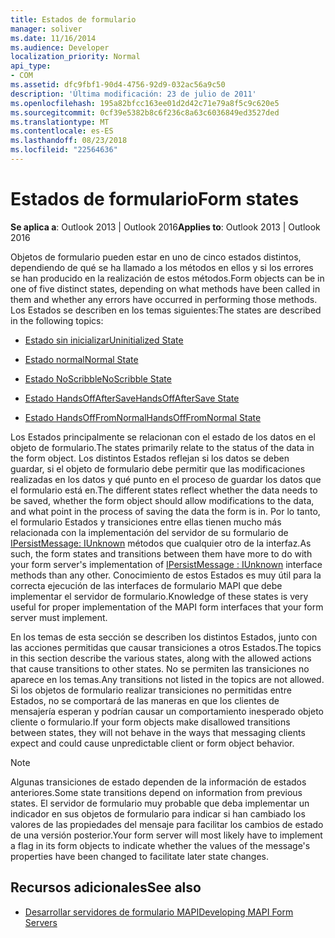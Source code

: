```yaml
---
title: Estados de formulario
manager: soliver
ms.date: 11/16/2014
ms.audience: Developer
localization_priority: Normal
api_type:
- COM
ms.assetid: dfc9fbf1-90d4-4756-92d9-032ac56a9c50
description: 'Última modificación: 23 de julio de 2011'
ms.openlocfilehash: 195a82bfcc163ee01d2d42c71e79a8f5c9c620e5
ms.sourcegitcommit: 0cf39e5382b8c6f236c8a63c6036849ed3527ded
ms.translationtype: MT
ms.contentlocale: es-ES
ms.lasthandoff: 08/23/2018
ms.locfileid: "22564636"
---
```

# <a name="form-states"></a><span data-ttu-id="bece6-103">Estados de formulario</span><span class="sxs-lookup"><span data-stu-id="bece6-103">Form states</span></span>

<span data-ttu-id="bece6-104">**Se aplica a**: Outlook 2013 | Outlook 2016</span><span class="sxs-lookup"><span data-stu-id="bece6-104">**Applies to**: Outlook 2013 | Outlook 2016</span></span> 
  
<span data-ttu-id="bece6-105">Objetos de formulario pueden estar en uno de cinco estados distintos, dependiendo de qué se ha llamado a los métodos en ellos y si los errores se han producido en la realización de estos métodos.</span><span class="sxs-lookup"><span data-stu-id="bece6-105">Form objects can be in one of five distinct states, depending on what methods have been called in them and whether any errors have occurred in performing those methods.</span></span> <span data-ttu-id="bece6-106">Los Estados se describen en los temas siguientes:</span><span class="sxs-lookup"><span data-stu-id="bece6-106">The states are described in the following topics:</span></span>
  
- [<span data-ttu-id="bece6-107">Estado sin inicializar</span><span class="sxs-lookup"><span data-stu-id="bece6-107">Uninitialized State</span></span>](uninitialized-state.md)
    
- [<span data-ttu-id="bece6-108">Estado normal</span><span class="sxs-lookup"><span data-stu-id="bece6-108">Normal State</span></span>](normal-state.md)
    
- [<span data-ttu-id="bece6-109">Estado NoScribble</span><span class="sxs-lookup"><span data-stu-id="bece6-109">NoScribble State</span></span>](noscribble-state.md)
    
- [<span data-ttu-id="bece6-110">Estado HandsOffAfterSave</span><span class="sxs-lookup"><span data-stu-id="bece6-110">HandsOffAfterSave State</span></span>](handsoffaftersave-state.md)
    
- [<span data-ttu-id="bece6-111">Estado HandsOffFromNormal</span><span class="sxs-lookup"><span data-stu-id="bece6-111">HandsOffFromNormal State</span></span>](handsofffromnormal-state.md)
    
<span data-ttu-id="bece6-112">Los Estados principalmente se relacionan con el estado de los datos en el objeto de formulario.</span><span class="sxs-lookup"><span data-stu-id="bece6-112">The states primarily relate to the status of the data in the form object.</span></span> <span data-ttu-id="bece6-113">Los distintos Estados reflejan si los datos se deben guardar, si el objeto de formulario debe permitir que las modificaciones realizadas en los datos y qué punto en el proceso de guardar los datos que el formulario está en.</span><span class="sxs-lookup"><span data-stu-id="bece6-113">The different states reflect whether the data needs to be saved, whether the form object should allow modifications to the data, and what point in the process of saving the data the form is in.</span></span> <span data-ttu-id="bece6-114">Por lo tanto, el formulario Estados y transiciones entre ellas tienen mucho más relacionada con la implementación del servidor de su formulario de [IPersistMessage: IUnknown](ipersistmessageiunknown.md) métodos que cualquier otro de la interfaz.</span><span class="sxs-lookup"><span data-stu-id="bece6-114">As such, the form states and transitions between them have more to do with your form server's implementation of [IPersistMessage : IUnknown](ipersistmessageiunknown.md) interface methods than any other.</span></span> <span data-ttu-id="bece6-115">Conocimiento de estos Estados es muy útil para la correcta ejecución de las interfaces de formulario MAPI que debe implementar el servidor de formulario.</span><span class="sxs-lookup"><span data-stu-id="bece6-115">Knowledge of these states is very useful for proper implementation of the MAPI form interfaces that your form server must implement.</span></span> 
  
<span data-ttu-id="bece6-116">En los temas de esta sección se describen los distintos Estados, junto con las acciones permitidas que causar transiciones a otros Estados.</span><span class="sxs-lookup"><span data-stu-id="bece6-116">The topics in this section describe the various states, along with the allowed actions that cause transitions to other states.</span></span> <span data-ttu-id="bece6-117">No se permiten las transiciones no aparece en los temas.</span><span class="sxs-lookup"><span data-stu-id="bece6-117">Any transitions not listed in the topics are not allowed.</span></span> <span data-ttu-id="bece6-118">Si los objetos de formulario realizar transiciones no permitidas entre Estados, no se comportará de las maneras en que los clientes de mensajería esperan y podrían causar un comportamiento inesperado objeto cliente o formulario.</span><span class="sxs-lookup"><span data-stu-id="bece6-118">If your form objects make disallowed transitions between states, they will not behave in the ways that messaging clients expect and could cause unpredictable client or form object behavior.</span></span>
  
> [!NOTE]
> <span data-ttu-id="bece6-119">Algunas transiciones de estado dependen de la información de estados anteriores.</span><span class="sxs-lookup"><span data-stu-id="bece6-119">Some state transitions depend on information from previous states.</span></span> <span data-ttu-id="bece6-120">El servidor de formulario muy probable que deba implementar un indicador en sus objetos de formulario para indicar si han cambiado los valores de las propiedades del mensaje para facilitar los cambios de estado de una versión posterior.</span><span class="sxs-lookup"><span data-stu-id="bece6-120">Your form server will most likely have to implement a flag in its form objects to indicate whether the values of the message's properties have been changed to facilitate later state changes.</span></span> 
  
## <a name="see-also"></a><span data-ttu-id="bece6-121">Recursos adicionales</span><span class="sxs-lookup"><span data-stu-id="bece6-121">See also</span></span>

- [<span data-ttu-id="bece6-122">Desarrollar servidores de formulario MAPI</span><span class="sxs-lookup"><span data-stu-id="bece6-122">Developing MAPI Form Servers</span></span>](developing-mapi-form-servers.md)

